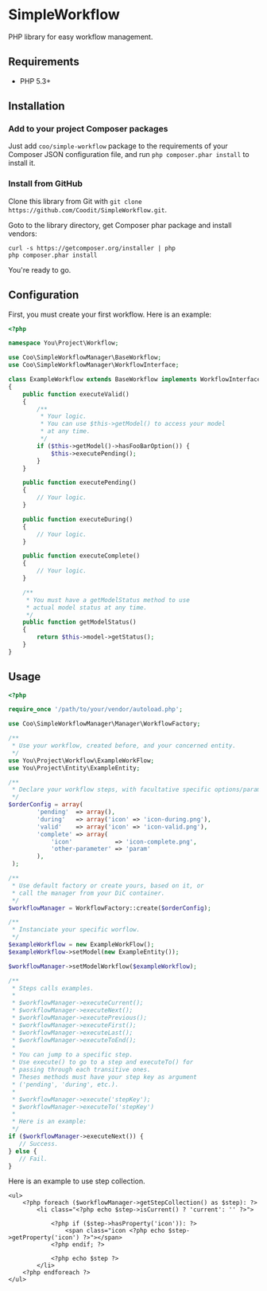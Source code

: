 # SimpleWorkflow

PHP library for easy workflow management.

## Requirements

* PHP 5.3+

## Installation

### Add to your project Composer packages

Just add `coo/simple-workflow` package to the requirements of your Composer JSON configuration file,
and run `php composer.phar install` to install it.

### Install from GitHub

Clone this library from Git with `git clone https://github.com/Coodit/SimpleWorkflow.git`.

Goto to the library directory, get Composer phar package and install vendors:

```
curl -s https://getcomposer.org/installer | php
php composer.phar install
```

You're ready to go.

## Configuration

First, you must create your first workflow. Here is an example:


``` php
<?php

namespace You\Project\Workflow;

use Coo\SimpleWorkflowManager\BaseWorkflow;
use Coo\SimpleWorkflowManager\WorkflowInterface;

class ExampleWorkflow extends BaseWorkflow implements WorkflowInterface
{
    public function executeValid()
    {
        /**
         * Your logic.
         * You can use $this->getModel() to access your model
         * at any time.
         */
        if ($this->getModel()->hasFooBarOption()) {
            $this->executePending();
        }
    }

    public function executePending()
    {
        // Your logic.
    }

    public function executeDuring()
    {
        // Your logic.
    }

    public function executeComplete()
    {
        // Your logic.
    }

    /**
     * You must have a getModelStatus method to use
     * actual model status at any time.
     */
    public function getModelStatus()
    {
        return $this->model->getStatus();
    }
}
```

## Usage

``` php
<?php

require_once '/path/to/your/vendor/autoload.php';

use Coo\SimpleWorkflowManager\Manager\WorkflowFactory;

/**
 * Use your workflow, created before, and your concerned entity.
 */
use You\Project\Workflow\ExampleWorkFlow;
use You\Project\Entity\ExampleEntity;

/**
 * Declare your workflow steps, with facultative specific options/parameters.
 */
$orderConfig = array(
        'pending'  => array(),
        'during'   => array('icon' => 'icon-during.png'),
        'valid'    => array('icon' => 'icon-valid.png'),
        'complete' => array(
            'icon'            => 'icon-complete.png',
            'other-parameter' => 'param'
        ),
 );

/**
 * Use default factory or create yours, based on it, or
 * call the manager from your DiC container.
 */
$workflowManager = WorkflowFactory::create($orderConfig);

/**
 * Instanciate your specific worflow.
 */
$exampleWorkflow = new ExampleWorkFlow();
$exampleWorkflow->setModel(new ExampleEntity());

$workflowManager->setModelWorkflow($exampleWorkflow);

/**
 * Steps calls examples.
 * 
 * $workflowManager->executeCurrent();
 * $workflowManager->executeNext();
 * $workflowManager->executePrevious();
 * $workflowManager->executeFirst();
 * $workflowManager->executeLast();
 * $workflowManager->executeToEnd();
 *
 * You can jump to a specific step.
 * Use execute() to go to a step and executeTo() for
 * passing through each transitive ones.
 * Theses methods must have your step key as argument
 * ('pending', 'during', etc.).
 * 
 * $workflowManager->execute('stepKey');
 * $workflowManager->executeTo('stepKey')
 *
 * Here is an example:
 */
if ($workflowManager->executeNext()) {
   // Success.
} else {
   // Fail.
}
```
Here is an example to use step collection.

```shell
<ul>
    <?php foreach ($workflowManager->getStepCollection() as $step): ?>
        <li class="<?php echo $step->isCurrent() ? 'current': '' ?>">

            <?php if ($step->hasProperty('icon')): ?>
                <span class="icon <?php echo $step->getProperty('icon') ?>"></span>
            <?php endif; ?>

            <?php echo $step ?>
        </li>
    <?php endforeach ?>
</ul>
```